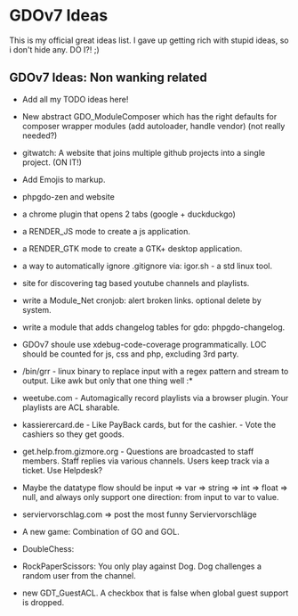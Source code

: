 # GDOv7 Ideas

This is my official great ideas list. I gave up getting rich with stupid ideas, so i don't hide any. DO I?! ;)


## GDOv7 Ideas: Non wanking related

 - Add all my TODO ideas here!
 
 - New abstract GDO_ModuleComposer which has the right defaults for composer wrapper modules (add autoloader, handle vendor) (not really needed?)
 
 - gitwatch: A website that joins multiple github projects into a single project. (ON IT!)

 - Add Emojis to markup.

 - phpgdo-zen and website

 - a chrome plugin that opens 2 tabs (google + duckduckgo)
  
 - a RENDER_JS mode to create a js application.
  
 - a RENDER_GTK mode to create a GTK+ desktop application.
  
 - a way to automatically ignore .gitignore via: igor.sh - a std linux tool.
  
 - site for discovering tag based youtube channels and playlists.
  
 - write a Module_Net cronjob: alert broken links. optional delete by system.
  
 - write a module that adds changelog tables for gdo: phpgdo-changelog.
  
 - GDOv7 shoule use xdebug-code-coverage programmatically. LOC should be counted for js, css and php, excluding 3rd party.

 - /bin/grr - linux binary to replace input with a regex pattern and stream to output. Like awk but only that one thing well :*
 
 - weetube.com - Automagically record playlists via a browser plugin.
Your playlists are ACL sharable.

 - kassierercard.de - Like PayBack cards, but for the cashier. - Vote the cashiers so they get goods.
 
 - get.help.from.gizmore.org - Questions are broadcasted to staff members. Staff replies via various channels. Users keep track via a ticket. Use Helpdesk?
 
 - Maybe the datatype flow should be input => var => string => int => float => null, and always only support one direction: from input to var to value.

 - serviervorschlag.com => post the most funny Serviervorschläge
  
 - A new game: Combination of GO and GOL.
 
 - DoubleChess:
 
 - RockPaperScissors: You only play against Dog. Dog challenges a random user from the channel.
 
 - new GDT_GuestACL. A checkbox that is false when global guest support is dropped.
 